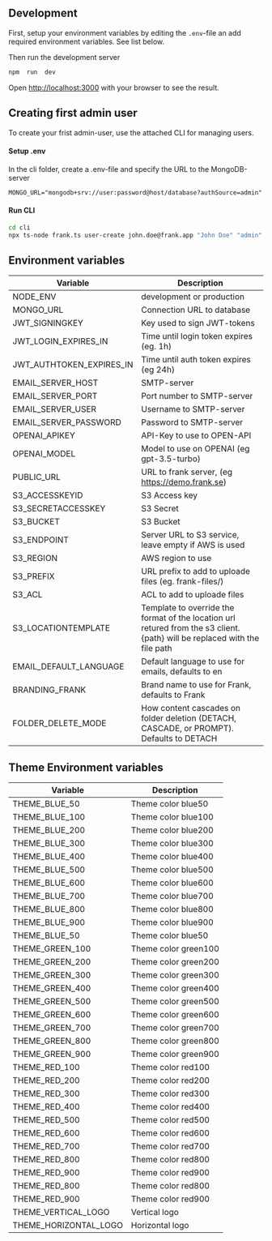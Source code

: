 ## Development

First, setup your environment variables by editing the `.env`-file an add required environment variables. See list below.

Then run the development server

```bash
npm  run  dev
```

Open [http://localhost:3000](http://localhost:3000) with your browser to see the result.

## Creating first admin user

To create your frist admin-user, use the attached CLI for managing users.

#### Setup .env

In the cli folder, create a .env-file and specify the URL to the MongoDB-server

```
MONGO_URL="mongodb+srv://user:password@host/database?authSource=admin"
```

#### Run CLI

```bash
cd cli
npx ts-node frank.ts user-create john.doe@frank.app "John Doe" "admin"
```

## Environment variables

| Variable                       | Description                                                                                                                |
| ------------------------------ | -------------------------------------------------------------------------------------------------------------------------- |
| NODE_ENV                       | development or production                                                                                                  |
| MONGO_URL                      | Connection URL to database                                                                                                 |
| JWT_SIGNINGKEY                 | Key used to sign JWT-tokens                                                                                                |
| JWT_LOGIN_EXPIRES_IN           | Time until login token expires (eg. 1h)                                                                                    |
| JWT_AUTHTOKEN_EXPIRES_IN       | Time until auth token expires (eg 24h)                                                                                     |
| EMAIL_SERVER_HOST              | SMTP-server                                                                                                                |
| EMAIL_SERVER_PORT              | Port number to SMTP-server                                                                                                 |
| EMAIL_SERVER_USER              | Username to SMTP-server                                                                                                    |
| EMAIL_SERVER_PASSWORD          | Password to SMTP-server                                                                                                    |
| OPENAI_APIKEY                  | API-Key to use to OPEN-API                                                                                                 |
| OPENAI_MODEL                   | Model to use on OPENAI (eg gpt-3.5-turbo)                                                                                  |
| PUBLIC_URL                     | URL to frank server, (eg https://demo.frank.se)                                                                            |
| S3_ACCESSKEYID                 | S3 Access key                                                                                                              |
| S3_SECRETACCESSKEY             | S3 Secret                                                                                                                  |
| S3_BUCKET                      | S3 Bucket                                                                                                                  |
| S3_ENDPOINT                    | Server URL to S3 service, leave empty if AWS is used                                                                       |
| S3_REGION                      | AWS region to use                                                                                                          |
| S3_PREFIX                      | URL prefix to add to uploade files (eg. frank-files/)                                                                      |
| S3_ACL                         | ACL to add to uploade files                                                                                                |
| S3_LOCATIONTEMPLATE            | Template to override the format of the location url retured from the s3 client. {path} will be replaced with the file path |
| EMAIL_DEFAULT_LANGUAGE         | Default language to use for emails, defaults to en                                                                         |
| BRANDING_FRANK                 | Brand name to use for Frank, defaults to Frank                                                                             |
| FOLDER_DELETE_MODE             | How content cascades on folder deletion (DETACH, CASCADE, or PROMPT). Defaults to DETACH                                   |

## Theme Environment variables

| Variable              | Description          |
| --------------------- | -------------------- |
| THEME_BLUE_50         | Theme color blue50   |
| THEME_BLUE_100        | Theme color blue100  |
| THEME_BLUE_200        | Theme color blue200  |
| THEME_BLUE_300        | Theme color blue300  |
| THEME_BLUE_400        | Theme color blue400  |
| THEME_BLUE_500        | Theme color blue500  |
| THEME_BLUE_600        | Theme color blue600  |
| THEME_BLUE_700        | Theme color blue700  |
| THEME_BLUE_800        | Theme color blue800  |
| THEME_BLUE_900        | Theme color blue900  |
| THEME_BLUE_50         | Theme color blue50   |
| THEME_GREEN_100       | Theme color green100 |
| THEME_GREEN_200       | Theme color green200 |
| THEME_GREEN_300       | Theme color green300 |
| THEME_GREEN_400       | Theme color green400 |
| THEME_GREEN_500       | Theme color green500 |
| THEME_GREEN_600       | Theme color green600 |
| THEME_GREEN_700       | Theme color green700 |
| THEME_GREEN_800       | Theme color green800 |
| THEME_GREEN_900       | Theme color green900 |
| THEME_RED_100         | Theme color red100   |
| THEME_RED_200         | Theme color red200   |
| THEME_RED_300         | Theme color red300   |
| THEME_RED_400         | Theme color red400   |
| THEME_RED_500         | Theme color red500   |
| THEME_RED_600         | Theme color red600   |
| THEME_RED_700         | Theme color red700   |
| THEME_RED_800         | Theme color red800   |
| THEME_RED_900         | Theme color red900   |
| THEME_RED_800         | Theme color red800   |
| THEME_RED_900         | Theme color red900   |
| THEME_VERTICAL_LOGO   | Vertical logo        |
| THEME_HORIZONTAL_LOGO | Horizontal logo      |
